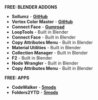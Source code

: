 **FREE: BLENDER ADDONS**

- **Sollumz** - **[GitHub](https://github.com/Sollumz/Sollumz)**
- **Vertex Color Master** - **[GitHub](https://github.com/andyp123/blender_vertex_color_master)**
- **Connect Face** - **[Gumroad](https://kushiro.gumroad.com/l/connect_face)**
- **LoopTools** - Built in Blender
- **Connect Face** - Built in Blender
- **Copy Attributes Menu** - Built in Blender
- **Material Utilities** - Built in Blender
- **Collection Manager** - Built in Blender
- **F2** - Built in Blender
- **Node Wrangler** - Built in Blender
- **Copy Attributes Menu** - Built in Blender

**FREE: APPS**
- **CodeWalker** - **[5mods](https://pl.gta5-mods.com/tools/codewalker-gtav-interactive-3d-map)**
- **Folders2YTD** - **[5mods](https://pl.gta5-mods.com/tools/folders2ytd)**
